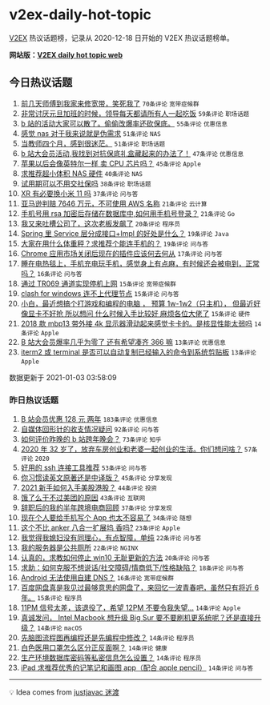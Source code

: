 # v2ex-daily-hot-topic

[V2EX](https://www.v2ex.com/) 热议话题榜，记录从 2020-12-18 日开始的 V2EX 热议话题榜单。

**网站版：[V2EX daily hot topic web](https://realleonardo.github.io/v2ex-daily-hot-topic-web/)**

## 今日热议话题

<!-- TODAY BEGIN -->

1. [前几天师傅到我家来修宽带，笑死我了](https://www.v2ex.com/t/741000) `70条评论` `宽带症候群`
1. [非常讨厌元旦加班的时候，领导每天都请所有人一起吃饭](https://www.v2ex.com/t/741033) `59条评论` `职场话题`
1. [b 站的活动大家可以散了。偷偷改爆率还砍保底。](https://www.v2ex.com/t/741023) `55条评论` `优惠信息`
1. [感觉 nas 对于我来说就是伪需求](https://www.v2ex.com/t/741009) `51条评论` `NAS`
1. [当教师四个月，感到很迷茫。](https://www.v2ex.com/t/741106) `51条评论` `职场话题`
1. [b 站大会员活动,我找到对抗保底礼盒藏起来的办法了！](https://www.v2ex.com/t/741069) `47条评论` `优惠信息`
1. [苹果以后会像英特尔一样 卖 CPU 芯片吗？](https://www.v2ex.com/t/741002) `45条评论` `Apple`
1. [求推荐超小体积 NAS 硬件](https://www.v2ex.com/t/741092) `40条评论` `NAS`
1. [试用期可以不用交社保吗](https://www.v2ex.com/t/740990) `38条评论` `职场话题`
1. [XR 有必要换小米 11 吗](https://www.v2ex.com/t/741008) `37条评论` `问与答`
1. [亚马逊判赔 7646 万元，不可使用 AWS 名称](https://www.v2ex.com/t/741108) `21条评论` `云计算`
1. [手机号用 rsa 加密后存储在数据库中,如何用手机号登录？](https://www.v2ex.com/t/741099) `21条评论` `Go`
1. [我又来吐槽公司了，这次老板发飙了](https://www.v2ex.com/t/741105) `20条评论` `程序员`
1. [Spring 里 Service 层分成接口+Impl 的好处是什么？](https://www.v2ex.com/t/741075) `19条评论` `Java`
1. [大家在用什么体重秤？求推荐个能连手机的？](https://www.v2ex.com/t/740993) `19条评论` `问与答`
1. [Chrome 应用市场关闭后现在的插件应该何去何从](https://www.v2ex.com/t/741025) `17条评论` `问与答`
1. [睡在电热毯上，手机充电玩手机，感觉身上有点麻，有时候还会被电到，正常吗？](https://www.v2ex.com/t/741113) `16条评论` `问与答`
1. [通过 TR069 通道实现停机上网](https://www.v2ex.com/t/741088) `15条评论` `宽带症候群`
1. [clash for windows 连不上代理节点](https://www.v2ex.com/t/741021) `15条评论` `问与答`
1. [小白，最近想搞个打游戏和编程的电脑 ， 预算 1w-1w2（只主机）， 但最近好像显卡不好抢 所以想问 什么时候入手比较好 麻烦各位大佬了](https://www.v2ex.com/t/740991) `15条评论` `硬件`
1. [2018 款 mbp13 带外接 4k 显示器滑动起来感觉卡卡的。是核显性能太弱吗](https://www.v2ex.com/t/741028) `14条评论` `Apple`
1. [B 站大会员爆率几乎为零了 还有希望凑齐 366 嘛](https://www.v2ex.com/t/741044) `13条评论` `优惠信息`
1. [iterm2 或 terminal 是否可以自动复制已经输入的命令到系统剪贴板](https://www.v2ex.com/t/741015) `13条评论` `Apple`

数据更新于 2021-01-03 03:58:09

<!-- TODAY END -->

### 昨日热议话题

<!-- YESTERDAY BEGIN -->

1. [B 站会员优惠 128 元 两年](https://www.v2ex.com/t/740917) `183条评论` `优惠信息`
1. [自媒体回形针的收支情况疑问](https://www.v2ex.com/t/740876) `92条评论` `问与答`
1. [如何评价昨晚的 b 站跨年晚会？](https://www.v2ex.com/t/740821) `73条评论` `知乎`
1. [2020 年 32 岁了，放弃车房创业和老婆一起创业的生活。你们想问啥？](https://www.v2ex.com/t/740842) `57条评论` `2020`
1. [好用的 ssh 连接工具推荐](https://www.v2ex.com/t/740849) `53条评论` `问与答`
1. [你习惯读英文原著还是中译版？](https://www.v2ex.com/t/740885) `45条评论` `分享发现`
1. [2021 新手如何入手美股港股？](https://www.v2ex.com/t/740820) `44条评论` `投资`
1. [饿了么干不过美团的原因](https://www.v2ex.com/t/740893) `43条评论` `互联网`
1. [辞职后的我的半年跨境电商回顾](https://www.v2ex.com/t/740890) `37条评论` `分享发现`
1. [现在个人要给手机写个 App 也太不容易了](https://www.v2ex.com/t/740832) `34条评论` `随想`
1. [这个不比 anker 八合一扩展坞 香吗?](https://www.v2ex.com/t/740865) `23条评论` `Apple`
1. [我觉得我媳妇没有同理心，有点智障，单纯](https://www.v2ex.com/t/740972) `22条评论` `问与答`
1. [我的服务器是公共厕所](https://www.v2ex.com/t/740924) `22条评论` `NGINX`
1. [认真的，求教如何停止 win10 无耻更新的方法](https://www.v2ex.com/t/740961) `20条评论` `问与答`
1. [求助：如何克服不想说话/社交障碍/情商低下/性格缺陷？](https://www.v2ex.com/t/740887) `18条评论` `问与答`
1. [Android 无法使用自建 DNS？](https://www.v2ex.com/t/740848) `16条评论` `宽带症候群`
1. [百度网盘真是我见过最够意思的网盘了，来回忆一波青春吧，虽然只有将近 6 年。](https://www.v2ex.com/t/740930) `15条评论` `程序员`
1. [11PM 信号太差，该退役了，希望 12PM 不要令我失望...](https://www.v2ex.com/t/740939) `14条评论` `Apple`
1. [真诚发问， Intel Macbook 想升级 Big Sur 要不要刷机更系统呢？还是直接升级？](https://www.v2ex.com/t/740871) `14条评论` `macOS`
1. [先脑图流程图再编程还是先编程中修改？](https://www.v2ex.com/t/740867) `14条评论` `程序员`
1. [白色医用口罩怎么区分正反面啊？](https://www.v2ex.com/t/740857) `14条评论` `健康`
1. [生产环境数据库密码等私密信息怎么设置？](https://www.v2ex.com/t/740834) `14条评论` `程序员`
1. [iPad 求推荐优秀的记笔记和画图 app（配合 apple pencil）](https://www.v2ex.com/t/740822) `14条评论` `问与答`

<!-- YESTERDAY END -->

---

💡 Idea comes from [justjavac 迷渡](https://github.com/justjavac/)
